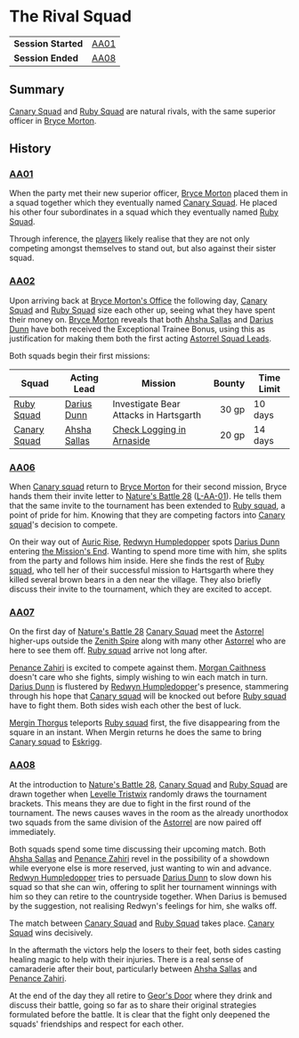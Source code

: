 # The Rival Squad

|||
| --- | --- |
| **Session Started** | [AA01](../../sessions/AA01.md) | storyline.2
| **Session Ended** | [AA08](../../sessions/AA08.md) |

## Summary

[Canary Squad](../../organisations/government/astorrel/squads/canary-squad.md) and [Ruby Squad](../../organisations/government/astorrel/squads/ruby-squad.md) are natural rivals, with the same superior officer in [Bryce Morton](../../characters/bryce-morton.md).

## History

### [AA01](../../sessions/AA01.md)

When the party met their new superior officer, [Bryce Morton](../../characters/bryce-morton.md) placed them in a squad together which they eventually named [Canary Squad](../../organisations/government/astorrel/squads/canary-squad.md). He placed his other four subordinates in a squad which they eventually named [Ruby Squad](../../organisations/government/astorrel/squads/ruby-squad.md).

Through inference, the [players](../../../players/logan.md) likely realise that they are not only competing amongst themselves to stand out, but also against their sister squad.

### [AA02](../../sessions/AA02.md)

Upon arriving back at [Bryce Morton's Office](../../places/buildings/bryce-mortons-office.md) the following day, [Canary Squad](../../organisations/government/astorrel/squads/canary-squad.md) and [Ruby Squad](../../organisations/government/astorrel/squads/ruby-squad.md) size each other up, seeing what they have spent their money on. [Bryce Morton](../../characters/bryce-morton.md) reveals that both [Ahsha Sallas](../../characters/ahsha-sallas.md) and [Darius Dunn](../../characters/darius-dunn.md) have both received the Exceptional Trainee Bonus, using this as justification for making them both the first acting [Astorrel Squad Leads](../../organisations/government/astorrel/ranks/astorrel-squad-lead.md).

Both squads begin their first missions:

| Squad | Acting Lead | Mission | Bounty | Time Limit |
| --- | --- | --- | ---:| --- |
| [Ruby Squad](../../organisations/government/astorrel/squads/ruby-squad.md) | [Darius Dunn](../../characters/darius-dunn.md) | Investigate Bear Attacks in Hartsgarth | 30 gp | 10 days |
| [Canary Squad](../../organisations/government/astorrel/squads/canary-squad.md) | [Ahsha Sallas](../../characters/ahsha-sallas.md) | [Check Logging in Arnaside](check-logging-in-arnaside.md) | 20 gp | 14 days |

### [AA06](../../sessions/AA06.md)

When [Canary squad](../../organisations/government/astorrel/squads/canary-squad.md) return to [Bryce Morton](../../characters/bryce-morton.md) for their second mission, Bryce hands them their invite letter to [Nature's Battle 28](natures-battle-28.md) ([L-AA-01](../../letters/L-AA-01.md)). He tells them that the same invite to the tournament has been extended to [Ruby squad](../../organisations/government/astorrel/squads/ruby-squad.md), a point of pride for him. Knowing that they are competing factors into [Canary squad](../../organisations/government/astorrel/squads/canary-squad.md)'s decision to compete.

On their way out of [Auric Rise](../../places/buildings/auric-rise.md), [Redwyn Humpledopper](../../characters/redwyn-humpledopper.md) spots [Darius Dunn](../../characters/darius-dunn.md) entering [the Mission's End](../../places/buildings/inns-taverns/the-missions-end.md). Wanting to spend more time with him, she splits from the party and follows him inside. Here she finds the rest of [Ruby squad](../../organisations/government/astorrel/squads/ruby-squad.md), who tell her of their successful mission to Hartsgarth where they killed several brown bears in a den near the village. They also briefly discuss their invite to the tournament, which they are excited to accept.

### [AA07](../../sessions/AA07.md)

On the first day of [Nature's Battle 28](natures-battle-28.md) [Canary Squad](../../organisations/government/astorrel/squads/canary-squad.md) meet the [Astorrel](../../organisations/government/astorrel/astorrel.md) higher-ups outside the [Zenith Spire](../../places/buildings/zenith-spire.md) along with many other [Astorrel](../../organisations/government/astorrel/astorrel.md) who are here to see them off. [Ruby squad](../../organisations/government/astorrel/squads/ruby-squad.md) arrive not long after.

[Penance Zahiri](../../characters/penance-zahiri.md) is excited to compete against them. [Morgan Caithness](../../characters/morgan-caithness.md) doesn't care who she fights, simply wishing to win each match in turn. [Darius Dunn](../../characters/darius-dunn.md) is flustered by [Redwyn Humpledopper](../../characters/redwyn-humpledopper.md)'s presence, stammering through his hope that [Canary squad](../../organisations/government/astorrel/squads/canary-squad.md) will be knocked out before [Ruby squad](../../organisations/government/astorrel/squads/ruby-squad.md) have to fight them. Both sides wish each other the best of luck.

[Mergin Thorgus](../../characters/mergin-thorgus.md) teleports [Ruby squad](../../organisations/government/astorrel/squads/ruby-squad.md) first, the five disappearing from the square in an instant. When Mergin returns he does the same to bring [Canary squad](../../organisations/government/astorrel/squads/canary-squad.md) to [Eskrigg](../../places/cities/eskrigg.md).

### [AA08](../../sessions/AA08.md)

At the introduction to [Nature's Battle 28](natures-battle-28.md), [Canary Squad](../../organisations/government/astorrel/squads/canary-squad.md) and [Ruby Squad](../../organisations/government/astorrel/squads/ruby-squad.md) are drawn together when [Levelle Tristwix](../../characters/levelle-tristwix.md) randomly draws the tournament brackets. This means they are due to fight in the first round of the tournament. The news causes waves in the room as the already unorthodox two squads from the same division of the [Astorrel](../../organisations/government/astorrel/astorrel.md) are now paired off immediately.

Both squads spend some time discussing their upcoming match. Both [Ahsha Sallas](../../characters/ahsha-sallas.md) and [Penance Zahiri](../../characters/penance-zahiri.md) revel in the possibility of a showdown while everyone else is more reserved, just wanting to win and advance. [Redwyn Humpledopper](../../characters/redwyn-humpledopper.md) tries to persuade [Darius Dunn](../../characters/darius-dunn.md) to slow down his squad so that she can win, offering to split her tournament winnings with him so they can retire to the countryside together. When Darius is bemused by the suggestion, not realising Redwyn's feelings for him, she walks off.

The match between [Canary Squad](../../organisations/government/astorrel/squads/canary-squad.md) and [Ruby Squad](../../organisations/government/astorrel/squads/ruby-squad.md) takes place. [Canary Squad](../../organisations/government/astorrel/squads/canary-squad.md) wins decisively.

In the aftermath the victors help the losers to their feet, both sides casting healing magic to help with their injuries. There is a real sense of camaraderie after their bout, particularly between [Ahsha Sallas](../../characters/ahsha-sallas.md) and [Penance Zahiri](../../characters/penance-zahiri.md).

At the end of the day they all retire to [Geor's Door](../../places/buildings/inns-taverns/geors-door.md) where they drink and discuss their battle, going so far as to share their original strategies formulated before the battle. It is clear that the fight only deepened the squads' friendships and respect for each other.
